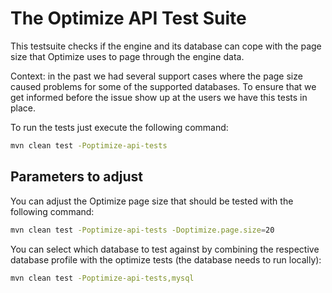 # The Optimize API Test Suite

This testsuite checks if the engine and its database can cope with the page size 
that Optimize uses to page through the engine data. 

Context: in the past we had several support cases where the page size caused problems
for some of the supported databases. To ensure that we get informed before the
issue show up at the users we have this tests in place.

To run the tests just execute the following command:
```bash
mvn clean test -Poptimize-api-tests
```

## Parameters to adjust

You can adjust the Optimize page size that should be tested with the following command:
```bash
mvn clean test -Poptimize-api-tests -Doptimize.page.size=20
```

You can select which database to test against by combining the respective database profile
with the optimize tests (the database needs to run locally):
```bash
mvn clean test -Poptimize-api-tests,mysql
```